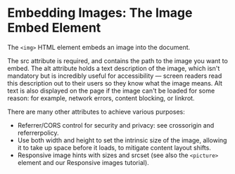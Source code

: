 # Embedding Images: The Image Embed Element

The `<img>` HTML element embeds an image into the document.

The src attribute is required, and contains the path to the image you want to embed.
The alt attribute holds a text description of the image, which isn't mandatory but is incredibly useful for accessibility — screen readers read this description out to their users so they know what the image means. Alt text is also displayed on the page if the image can't be loaded for some reason: for example, network errors, content blocking, or linkrot.

There are many other attributes to achieve various purposes:

* Referrer/CORS control for security and privacy: see crossorigin and referrerpolicy.
* Use both width and height to set the intrinsic size of the image, allowing it to take up space before it loads, to mitigate content layout shifts.
* Responsive image hints with sizes and srcset (see also the `<picture>` element and our Responsive images tutorial).